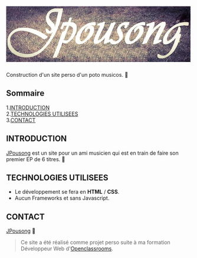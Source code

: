 # ![JPousong](./img/011.jpg)

Construction d'un site perso d'un poto musicos. :guitar:

## Sommaire

1.[INTRODUCTION](#introduction)  
2.[TECHNOLOGIES UTILISEES](#technologies-utilisees)  
3.[CONTACT](#contact)

## INTRODUCTION

[JPousong](https://fredtams79.github.io/Jpousong/) est un site pour un ami musicien qui est en train de faire son premier EP de 6 titres. :minidisc:

## TECHNOLOGIES UTILISEES

- Le développement se fera en **HTML** / **CSS**.
- Aucun Frameworks et sans Javascript.

## CONTACT

[JPousong](https://fredtams79.github.io/Jpousong/) :musical_note:

> Ce site a été réalisé comme projet perso suite à ma formation Développeur Web
> d'[Openclassrooms](https://openclassrooms.com/fr/paths/185-developpeur-web).
